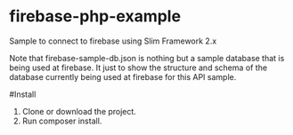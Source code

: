 # firebase-php-example
Sample to connect to firebase using Slim Framework 2.x

Note that firebase-sample-db.json is nothing but a sample database that is being used at firebase. It just to show the structure and schema of the database currently being used at firebase for this API sample.

#Install
1. Clone or download the project.
2. Run composer install.